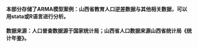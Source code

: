 #### 本部分存储了ARMA模型案例：山西省教育人口逆差数据与其他相关数据，可以用stata或R语言进行分析。

#### 数据来源：人口普查数据源于国家统计局；山西省人口数据来源山西省统计局《统计年鉴》。
